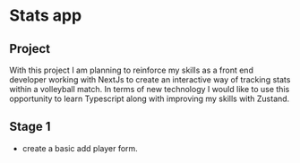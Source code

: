 # Stats app

## Project

With this project I am planning to reinforce my skills as a front end developer working with NextJs to create an interactive way of tracking stats within a volleyball match. In terms of new technology I would like to use this opportunity to learn Typescript along with improving my skills with Zustand.

## Stage 1

- create a basic add player form.
